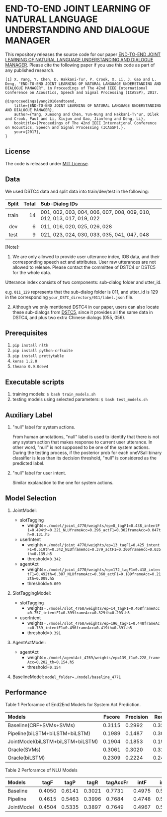 # END-TO-END JOINT LEARNING OF NATURAL LANGUAGE UNDERSTANDING AND DIALOGUE MANAGER

This repository releases the source code for our paper [END-TO-END JOINT LEARNING OF NATURAL LANGUAGE UNDERSTANDING AND DIALOGUE MANAGER](https://arxiv.org/abs/1612.00913). Please cite the following paper if you use this code as part of any published research. 

    [1] X. Yang, Y. Chen, D. Hakkani-Tur, P. Crook, X. Li, J. Gao and L. Deng, "END-TO-END JOINT LEARNING OF NATURAL LANGUAGE UNDERSTANDING AND DIALOGUE MANAGER", in Proceedings of The 42nd IEEE International Conference on Acoustics, Speech and Signal Processing (ICASSP), 2017.

    @inproceedings{yang2016endtoend,
        title={END-TO-END JOINT LEARNING OF NATURAL LANGUAGE UNDERSTANDING AND DIALOGUE MANAGER},
        author={Yang, Xuesong and Chen, Yun-Nung and Hakkani-T\"ur, Dilek and Crook, Paul and Li, Xiujun and Gao, Jianfeng and Deng, Li},
        booktitle={Proceedings of The 42nd IEEE International Conference on Acoustics, Speech and Signal Processing (ICASSP).},
        year={2017},
    }

## License

The code is released under [MIT License](./LICENSE).


## Data

We used DSTC4 data and split data into train/dev/test in the following:

| Split   | Total | Sub-Dialog IDs |
|:-------:|------:|:---------------|
| train   | 14    |001, 002, 003, 004, 006, 007, 008, 009, 010, 012, 013, 017, 019, 022 |
| dev     | 6     |011, 016, 020, 025, 026, 028 |
| test    | 9     |021, 023, 024, 030, 033, 035, 041, 047, 048 |

[Note]:

1. We are only allowed to provide user utterance index, IOB data, and their corresponding speech act and attributes. User raw utterances are not allowed to release. Please contact the committee of DSTC4 or DSTC5 for the whole data.

Utterance index consists of two components: sub-dialog folder and utter_id.

e.g.  `011_129` represents that the sub-dialog folder is 011, and utter_id is 129 in the corresponding `your_DSTC_directory/011/label.json` file.


2. Although we only mentioned DSTC4 in our paper, users can also locate these sub-dialogs from [DSTC5](http://workshop.colips.org/dstc5/data.html), since it provides all the same data in DSTC4, and plus two extra Chinese dialogs (055, 056).

## Prerequisites

1. `pip install nltk`
2. `pip install python-crfsuite`
3. `pip install prettytable`
4. `keras 1.2.0` 
5. `theano 0.9.0dev4`


## Executable scripts

1. training models: `$ bash train_models.sh`
2. testing models using selected parameters: `$ bash test_models.sh`


## Auxiliary Label 

1. "null" label for system actions.

    From human annotations, "null" label is used to identify that there is not any system action that makes response to current user utterance. In other word, "null" is not supposed to be one of the system actions. During the testing process, if the posterior prob for each oneVSall binary classifier is less than its decision threshold, "null" is considered as the predicted label.

2. "null" label for user intent.

    Similar explanation to the one for system actions.



## Model Selection

1. JointModel: 
    * slotTagging
        * weights=`./model/joint_4770/weights/ep=8_tagF1=0.438_intentF1=0.494th=0.221_NLUframeAcc=0.296_actF1=0.302frameAcc=0.047th=0.131.h5`
    * userIntent
        * weights=`./model/joint_4770/weights/ep=13_tagF1=0.425_intentF1=0.519th=0.342_NLUframeAcc=0.379_actF1=0.300frameAcc=0.035th=0.139.h5`
        * threshold=`0.342`
    * agentAct
        * weights=`./model/joint_4770/weights/ep=172_tagF1=0.418_intentF1=0.492th=0.387_NLUframeAcc=0.360_actF1=0.189frameAcc=0.212th=0.009.h5`
        * threshold=`0.009`

2. SlotTaggingModel:
    * slotTagging
        * weights=`./model/slot_4768/weights/ep=14_tagF1=0.468frameAcc=0.757_intentF1=0.399frameAcc=0.329th=0.203.h5`
    * userIntent
        * weights=`./model/slot_4768/weights/ep=196_tagF1=0.448frameAcc=0.759_intentF1=0.496frameAcc=0.419th=0.391.h5`
        * threshold=`0.391`

3. AgentActModel:
    * agentAct
        * weights=`./model/agentAct_4769/weights/ep=139_f1=0.228_frameAcc=0.202_th=0.154.h5`
        * threshold=`0.154`

4. BaselineModel: `model_folder=./model/baseline_4771`



## Performance

Table 1 Perforamce of End2End Models for System Act Prediction.

| Models                           | Fscore | Precision | Recall | Accuracy_Frame |
| :--------------------------------|--------|-----------|--------|----------------|
| Baseline(CRF+SVMs+SVMs)          | 0.3115 |   0.2992  | 0.3248 |     0.0771     |
| Pipeline(biLSTM+biLSTM+biLSTM)   | 0.1989 |   0.1487  | 0.3001 |     0.1196     |
| JointModel(biLSTM+biLSTM+biLSTM) | 0.1904 |   0.1853  | 0.1957 |     0.2284     |
| Oracle(SVMs)                     | 0.3061 |   0.3020  | 0.3104 |     0.0765     |
| Oracle(biLSTM)                   | 0.2309 |   0.2224  | 0.2401 |     0.1967     |



Table 2 Perforamce of NLU Models

| Models     |  tagF  |  tagP  |  tagR  | tagAccFr |  intF  |  intP  |  intR  | intAccFr | nluAccFr |
|:-----------|--------|--------|--------|----------|--------|--------|--------|----------|----------|
| Baseline   | 0.4050 | 0.6141 | 0.3021 |  0.7731  | 0.4975 | 0.5256 | 0.4724 |  0.3719  |  0.3313  |
| Pipeline   | 0.4615 | 0.5463 | 0.3996 |  0.7684  | 0.4748 | 0.5219 | 0.4355 |  0.3996  |  0.3638  |
| JointModel | 0.4504 | 0.5335 | 0.3897 |  0.7649  | 0.4967 | 0.5222 | 0.4735 |  0.4220  |  0.3738  |

